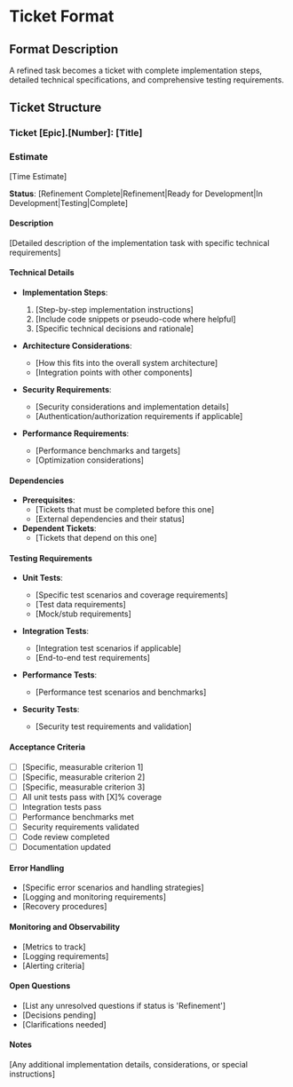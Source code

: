 # Ticket Format

## Format Description
A refined task becomes a ticket with complete implementation steps, detailed technical specifications, and comprehensive testing requirements.

## Ticket Structure

### Ticket [Epic].[Number]: [Title]

### Estimate
[Time Estimate]

**Status**: [Refinement Complete|Refinement|Ready for Development|In Development|Testing|Complete]

#### Description
[Detailed description of the implementation task with specific technical requirements]

#### Technical Details
- **Implementation Steps**:
  1. [Step-by-step implementation instructions]
  2. [Include code snippets or pseudo-code where helpful]
  3. [Specific technical decisions and rationale]

- **Architecture Considerations**:
  - [How this fits into the overall system architecture]
  - [Integration points with other components]

- **Security Requirements**:
  - [Security considerations and implementation details]
  - [Authentication/authorization requirements if applicable]

- **Performance Requirements**:
  - [Performance benchmarks and targets]
  - [Optimization considerations]

#### Dependencies
- **Prerequisites**:
  - [Tickets that must be completed before this one]
  - [External dependencies and their status]
- **Dependent Tickets**:
  - [Tickets that depend on this one]

#### Testing Requirements
- **Unit Tests**:
  - [Specific test scenarios and coverage requirements]
  - [Test data requirements]
  - [Mock/stub requirements]

- **Integration Tests**:
  - [Integration test scenarios if applicable]
  - [End-to-end test requirements]

- **Performance Tests**:
  - [Performance test scenarios and benchmarks]

- **Security Tests**:
  - [Security test requirements and validation]

#### Acceptance Criteria
- [ ] [Specific, measurable criterion 1]
- [ ] [Specific, measurable criterion 2]
- [ ] [Specific, measurable criterion 3]
- [ ] All unit tests pass with [X]% coverage
- [ ] Integration tests pass
- [ ] Performance benchmarks met
- [ ] Security requirements validated
- [ ] Code review completed
- [ ] Documentation updated

#### Error Handling
- [Specific error scenarios and handling strategies]
- [Logging and monitoring requirements]
- [Recovery procedures]

#### Monitoring and Observability
- [Metrics to track]
- [Logging requirements]
- [Alerting criteria]

#### Open Questions
- [List any unresolved questions if status is 'Refinement']
- [Decisions pending]
- [Clarifications needed]

#### Notes
[Any additional implementation details, considerations, or special instructions]